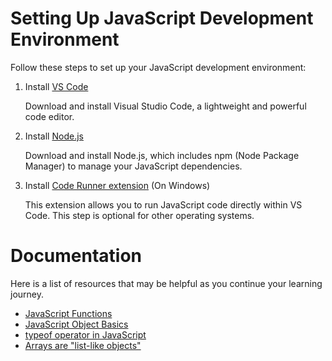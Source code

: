 # Setting Up JavaScript Development Environment

Follow these steps to set up your JavaScript development environment:


1. Install [VS Code](https://code.visualstudio.com/)

    Download and install Visual Studio Code, a lightweight and powerful code editor.

2. Install [Node.js](https://nodejs.org/en/)

    Download and install Node.js, which includes npm (Node Package Manager) to manage your JavaScript dependencies.

3. Install [Code Runner extension](https://marketplace.visualstudio.com/items?itemName=formulahendry.code-runner) (On Windows)

    This extension allows you to run JavaScript code directly within VS Code. This step is optional for other operating systems.

# Documentation

Here is a list of resources that may be helpful as you continue your learning journey.

- [JavaScript Functions](https://developer.mozilla.org/en-US/docs/Web/JavaScript/Guide/Functions)
- [JavaScript Object Basics](https://developer.mozilla.org/en-US/docs/Learn/JavaScript/Objects/Basics)
- [typeof operator in JavaScript](https://developer.mozilla.org/en-US/docs/Web/JavaScript/Reference/Operators/typeof)
- [Arrays are "list-like objects"](https://developer.mozilla.org/en-US/docs/Learn/JavaScript/First_steps/Arrays)
  

